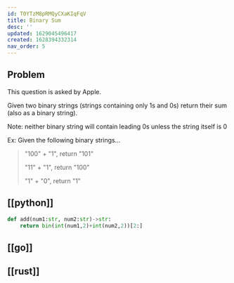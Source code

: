 ```yaml
---
id: T0YTzM8pRMQyCXaKIqFqV
title: Binary Sum
desc: ''
updated: 1629045496417
created: 1628394332314
nav_order: 5
---
```

## Problem

This question is asked by Apple.

Given two binary strings (strings containing only 1s and 0s) return their sum (also as a binary string).

Note: neither binary string will contain leading 0s unless the string itself is 0

Ex: Given the following binary strings...

> "100" + "1", return "101"
>
> "11" + "1", return "100"
>
> "1" + "0", return  "1"

## [[python]]

```python
def add(num1:str, num2:str)->str:
    return bin(int(num1,2)+int(num2,2))[2:]
```

## [[go]]

## [[rust]]

